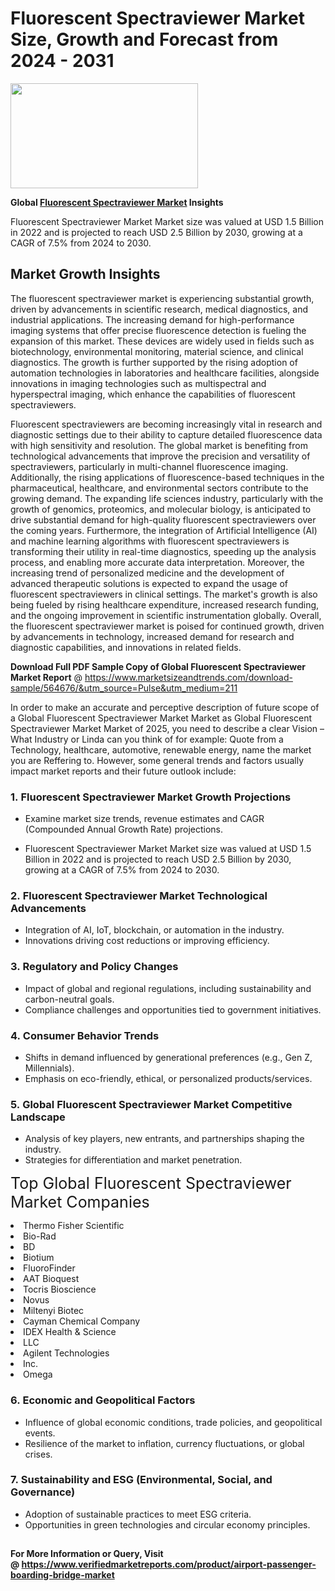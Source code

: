<H1>Fluorescent Spectraviewer Market Size, Growth and Forecast from 2024 - 2031</H1><img class="aligncenter size-medium wp-image-584254" src="https://thirdeyenews.in/wp-content/uploads/2024/09/Global-Market-Research-300x168.jpeg" alt="" width="300" height="168" /><p><strong>Global&nbsp;<a href="https://www.marketsizeandtrends.com/download-sample/564676/&amp;utm_source=Pulse&amp;utm_medium=211">Fluorescent Spectraviewer Market</a> Insights</strong></p><p>Fluorescent Spectraviewer Market Market size was valued at USD 1.5 Billion in 2022 and is projected to reach USD 2.5 Billion by 2030, growing at a CAGR of 7.5% from 2024 to 2030.</p><p><h2>Market Growth Insights</h2> <p>The fluorescent spectraviewer market is experiencing substantial growth, driven by advancements in scientific research, medical diagnostics, and industrial applications. The increasing demand for high-performance imaging systems that offer precise fluorescence detection is fueling the expansion of this market. These devices are widely used in fields such as biotechnology, environmental monitoring, material science, and clinical diagnostics. The growth is further supported by the rising adoption of automation technologies in laboratories and healthcare facilities, alongside innovations in imaging technologies such as multispectral and hyperspectral imaging, which enhance the capabilities of fluorescent spectraviewers.</p> <p></p> <p>Fluorescent spectraviewers are becoming increasingly vital in research and diagnostic settings due to their ability to capture detailed fluorescence data with high sensitivity and resolution. The global market is benefiting from technological advancements that improve the precision and versatility of spectraviewers, particularly in multi-channel fluorescence imaging. Additionally, the rising applications of fluorescence-based techniques in the pharmaceutical, healthcare, and environmental sectors contribute to the growing demand. The expanding life sciences industry, particularly with the growth of genomics, proteomics, and molecular biology, is anticipated to drive substantial demand for high-quality fluorescent spectraviewers over the coming years. Furthermore, the integration of Artificial Intelligence (AI) and machine learning algorithms with fluorescent spectraviewers is transforming their utility in real-time diagnostics, speeding up the analysis process, and enabling more accurate data interpretation. Moreover, the increasing trend of personalized medicine and the development of advanced therapeutic solutions is expected to expand the usage of fluorescent spectraviewers in clinical settings. The market's growth is also being fueled by rising healthcare expenditure, increased research funding, and the ongoing improvement in scientific instrumentation globally. Overall, the fluorescent spectraviewer market is poised for continued growth, driven by advancements in technology, increased demand for research and diagnostic capabilities, and innovations in related fields.</p> <p></p><p><span class=""><strong>Download Full PDF Sample Copy of Global Fluorescent Spectraviewer Market Report</strong> @ <a href="https://www.marketsizeandtrends.com/download-sample/564676/&amp;utm_source=Pulse&amp;utm_medium=211" target="_blank">https://www.marketsizeandtrends.com/download-sample/564676/&amp;utm_source=Pulse&amp;utm_medium=211</a></span></p><p>In order to make an accurate and perceptive description of future scope of a Global&nbsp;Fluorescent Spectraviewer Market Market as Global&nbsp;Fluorescent Spectraviewer Market Market of 2025, you need to describe a clear Vision &ndash; What Industry or Linda can you think of for example: Quote from a Technology, healthcare, automotive, renewable energy, name the market you are Reffering to. However, some general trends and factors usually impact market reports and their future outlook include:</p><h3>1.&nbsp;<strong>Fluorescent Spectraviewer Market Growth Projections</strong></h3><ul><li>Examine market size trends, revenue estimates and CAGR (Compounded Annual Growth Rate) projections.</li><li><p>Fluorescent Spectraviewer Market Market size was valued at USD 1.5 Billion in 2022 and is projected to reach USD 2.5 Billion by 2030, growing at a CAGR of 7.5% from 2024 to 2030.</p></li></ul><h3>2.&nbsp;<strong>Fluorescent Spectraviewer Market Technological Advancements</strong></h3><ul><li>Integration of AI, IoT, blockchain, or automation in the industry.</li><li>Innovations driving cost reductions or improving efficiency.</li></ul><h3>3.&nbsp;<strong>Regulatory and Policy Changes</strong></h3><ul><li>Impact of global and regional regulations, including sustainability and carbon-neutral goals.</li><li>Compliance challenges and opportunities tied to government initiatives.</li></ul><h3>4.&nbsp;<strong>Consumer Behavior Trends</strong></h3><ul><li>Shifts in demand influenced by generational preferences (e.g., Gen Z, Millennials).</li><li>Emphasis on eco-friendly, ethical, or personalized products/services.</li></ul><h3>5.&nbsp;<strong>Global Fluorescent Spectraviewer Market Competitive Landscape</strong></h3><ul><li>Analysis of key players, new entrants, and partnerships shaping the industry.</li><li>Strategies for differentiation and market penetration.</li></ul><p data-pm-slice="1 1 []"><span style="color: inherit; font-family: inherit; font-size: 25px;">Top Global Fluorescent Spectraviewer Market Companies</span></p><div class="" data-test-id=""><p><li>Thermo Fisher Scientific</li><li> Bio-Rad</li><li> BD</li><li> Biotium</li><li> FluoroFinder</li><li> AAT Bioquest</li><li> Tocris Bioscience</li><li> Novus</li><li> Miltenyi Biotec</li><li> Cayman Chemical Company</li><li> IDEX Health & Science</li><li> LLC</li><li> Agilent Technologies</li><li> Inc.</li><li> Omega</li></p></div><h3>6.&nbsp;<strong>Economic and Geopolitical Factors</strong></h3><ul><li>Influence of global economic conditions, trade policies, and geopolitical events.</li><li>Resilience of the market to inflation, currency fluctuations, or global crises.</li></ul><h3>7.&nbsp;<strong>Sustainability and ESG (Environmental, Social, and Governance)</strong></h3><ul><li>Adoption of sustainable practices to meet ESG criteria.</li><li>Opportunities in green technologies and circular economy principles.</li></ul><h2><strong style="font-size: 14px;">For More Information or Query, Visit @&nbsp;</strong><a style="background-color: #ffffff; font-size: 14px;" href="https://www.marketsizeandtrends.com/report/fluorescent-spectraviewer-market/" target="_blank">https://www.verifiedmarketreports.com/product/airport-passenger-boarding-bridge-market</a></h2>
